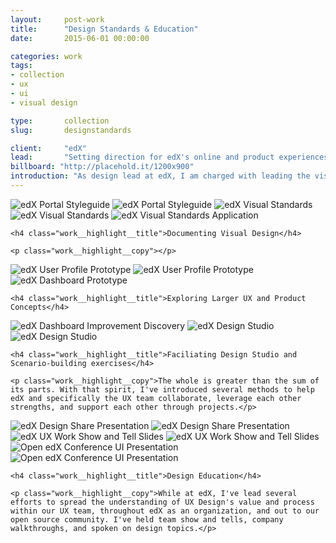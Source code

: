 ```yaml
---
layout:     post-work
title:      "Design Standards & Education"
date:       2015-06-01 00:00:00

categories: work
tags:
- collection
- ux
- ui
- visual design

type:       collection
slug:       designstandards

client:     "edX"
lead:       "Setting direction for edX's online and product experiences through design deliverables, education and activities"
billboard: "http://placehold.it/1200x900"
introduction: "As design lead at edX, I am charged with leading the visual and UI design standards for edX's products. While an ongoing and iterative responsibility, I focus on: guiding designers and developers as they work on edX features and experiences; exploring larger UX strategy alongside our Product Managers; and collaborating on"
---
```

<section class="work__section work__section--gallery">
  <div class="work__highlight highlight--vizdesign">
    <img class="work__highlight__img img--01" src="http://placehold.it/1200x900" alt="edX Portal Styleguide">
    <img class="work__highlight__img img--02" src="http://placehold.it/1200x900" alt="edX Portal Styleguide">
    <img class="work__highlight__img img--03" src="http://placehold.it/1200x900" alt="edX Visual Standards">
    <img class="work__highlight__img img--04" src="http://placehold.it/1200x900" alt="edX Visual Standards">
    <img class="work__highlight__img img--05" src="http://placehold.it/1200x900" alt="edX Visual Standards Application">

    <h4 class="work__highlight__title">Documenting Visual Design</h4>

    <p class="work__highlight__copy"></p>
  </div>

  <div class="work__highlight highlight--exploration">
    <img class="work__highlight__img img--01" src="http://placehold.it/1200x900" alt="edX User Profile Prototype">
    <img class="work__highlight__img img--02" src="http://placehold.it/1200x900" alt="edX User Profile Prototype">
    <img class="work__highlight__img img--03" src="http://placehold.it/1200x900" alt="edX Dashboard Prototype">

    <h4 class="work__highlight__title">Exploring Larger UX and Product Concepts</h4>
  </div>

  <div class="work__highlight highlight--facilitation">
    <img class="work__highlight__img img--01" src="http://placehold.it/1200x900" alt="edX Dashboard Improvement Discovery">
    <img class="work__highlight__img img--02" src="http://placehold.it/1200x900" alt="edX Design Studio">
    <img class="work__highlight__img img--03" src="http://placehold.it/1200x900" alt="edX Design Studio">

    <h4 class="work__highlight__title">Faciliating Design Studio and Scenario-building exercises</h4>

    <p class="work__highlight__copy">The whole is greater than the sum of its parts. With that spirit, I've introduced several methods to help edX and specifically the UX team collaborate, leverage each other strengths, and support each other through projects.</p>
  </div>

  <div class="work__highlight highlight--education">
    <img class="work__highlight__img img--01" src="http://placehold.it/1200x900" alt="edX Design Share Presentation">
    <img class="work__highlight__img img--02" src="http://placehold.it/1200x900" alt="edX Design Share Presentation">
    <img class="work__highlight__img img--03" src="http://placehold.it/1200x900" alt="edX UX Work Show and Tell Slides">
    <img class="work__highlight__img img--04" src="http://placehold.it/1200x900" alt="edX UX Work Show and Tell Slides">
    <img class="work__highlight__img img--05" src="http://placehold.it/1200x900" alt="Open edX Conference UI Presentation">
    <img class="work__highlight__img img--06" src="http://placehold.it/1200x900" alt="Open edX Conference UI Presentation">

    <h4 class="work__highlight__title">Design Education</h4>

    <p class="work__highlight__copy">While at edX, I've lead several efforts to spread the understanding of UX Design's value and process within our UX team, throughout edX as an organization, and out to our open source community. I've held team show and tells, company walkthroughs, and spoken on design topics.</p>
  </div>
</section>
